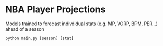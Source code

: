# NBA Player Projections

Models trained to forecast indivdidual stats (e.g. MP, VORP, BPM, PER...) ahead of a season

```
python main.py [season] [stat]
```
